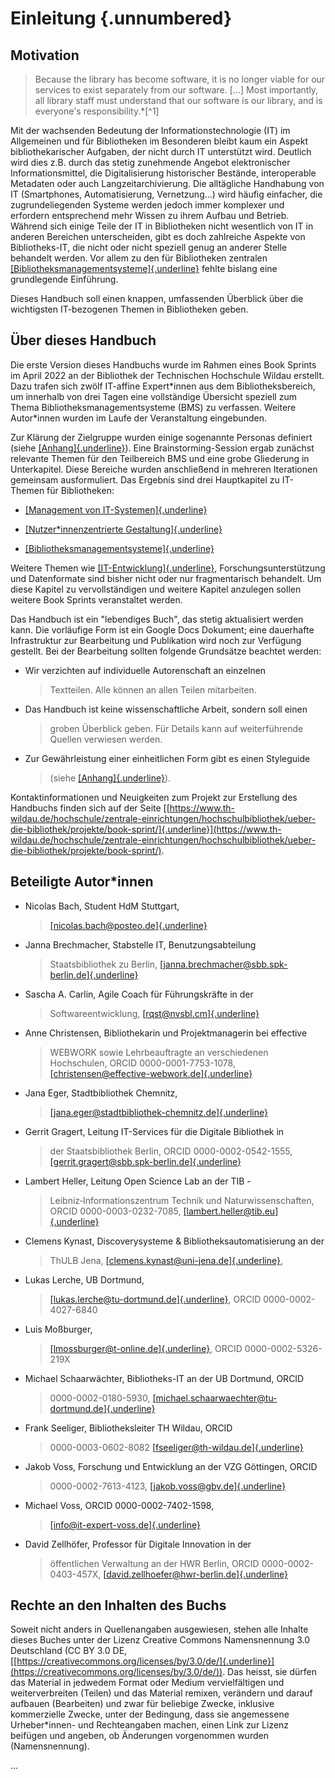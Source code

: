 # Einleitung {.unnumbered}

## Motivation

> Because the library has become software, it is no longer viable for
> our services to exist separately from our software. \[\...\] Most
> importantly, all library staff must understand that our software is
> our library, and is everyone's responsibility.*[^1]

Mit der wachsenden Bedeutung der Informationstechnologie (IT) im
Allgemeinen und für Bibliotheken im Besonderen bleibt kaum ein Aspekt
bibliothekarischer Aufgaben, der nicht durch IT unterstützt wird.
Deutlich wird dies z.B. durch das stetig zunehmende Angebot
elektronischer Informationsmittel, die Digitalisierung historischer
Bestände, interoperable Metadaten oder auch Langzeitarchivierung. Die
alltägliche Handhabung von IT (Smartphones, Automatisierung,
Vernetzung...) wird häufig einfacher, die zugrundeliegenden Systeme
werden jedoch immer komplexer und erfordern entsprechend mehr Wissen zu
ihrem Aufbau und Betrieb. Während sich einige Teile der IT in
Bibliotheken nicht wesentlich von IT in anderen Bereichen unterscheiden,
gibt es doch zahlreiche Aspekte von Bibliotheks-IT, die nicht oder nicht
speziell genug an anderer Stelle behandelt werden. Vor allem zu den für
Bibliotheken zentralen
[[Bibliotheksmanagementsysteme]{.underline}](#bibliotheksmanagementsysteme)
fehlte bislang eine grundlegende Einführung.

Dieses Handbuch soll einen knappen, umfassenden Überblick über die
wichtigsten IT-bezogenen Themen in Bibliotheken geben.

## Über dieses Handbuch

Die erste Version dieses Handbuchs wurde im Rahmen eines Book Sprints im
April 2022 an der Bibliothek der Technischen Hochschule Wildau erstellt.
Dazu trafen sich zwölf IT-affine Expert\*innen aus dem
Bibliotheksbereich, um innerhalb von drei Tagen eine vollständige
Übersicht speziell zum Thema Bibliotheksmanagementsysteme (BMS) zu
verfassen. Weitere Autor\*innen wurden im Laufe der Veranstaltung
eingebunden.

Zur Klärung der Zielgruppe wurden einige sogenannte Personas definiert
(siehe
[[Anhang]{.underline}](#personas---die-zielgruppen-dieses-buchs)). Eine
Brainstorming-Session ergab zunächst relevante Themen für den
Teilbereich BMS und eine grobe Gliederung in Unterkapitel. Diese
Bereiche wurden anschließend in mehreren Iterationen gemeinsam
ausformuliert. Das Ergebnis sind drei Hauptkapitel zu IT-Themen für
Bibliotheken:

-   [[Management von IT-Systemen]{.underline}](#management-von-it-systemen)

-   [[Nutzer\*innenzentrierte Gestaltung]{.underline}](#_43ixv5lgkzjn)

-   [[Bibliotheksmanagementsysteme]{.underline}](#bibliotheksmanagementsysteme)

Weitere Themen wie
[[IT-Entwicklung]{.underline}](#meta-datenformate-und-standards),
Forschungsunterstützung und Datenformate sind bisher nicht oder nur
fragmentarisch behandelt. Um diese Kapitel zu vervollständigen und
weitere Kapitel anzulegen sollen weitere Book Sprints veranstaltet
werden.

Das Handbuch ist ein "lebendiges Buch", das stetig aktualisiert werden
kann. Die vorläufige Form ist ein Google Docs Dokument; eine dauerhafte
Infrastruktur zur Bearbeitung und Publikation wird noch zur Verfügung
gestellt. Bei der Bearbeitung sollten folgende Grundsätze beachtet
werden:

-   Wir verzichten auf individuelle Autorenschaft an einzelnen
    > Textteilen. Alle können an allen Teilen mitarbeiten.

-   Das Handbuch ist keine wissenschaftliche Arbeit, sondern soll einen
    > groben Überblick geben. Für Details kann auf weiterführende
    > Quellen verwiesen werden.

-   Zur Gewährleistung einer einheitlichen Form gibt es einen Styleguide
    > (siehe [[Anhang]{.underline}](#styleguide)).

Kontaktinformationen und Neuigkeiten zum Projekt zur Erstellung des
Handbuchs finden sich auf der Seite
[[https://www.th-wildau.de/hochschule/zentrale-einrichtungen/hochschulbibliothek/ueber-die-bibliothek/projekte/book-sprint/]{.underline}](https://www.th-wildau.de/hochschule/zentrale-einrichtungen/hochschulbibliothek/ueber-die-bibliothek/projekte/book-sprint/).

## Beteiligte Autor\*innen

-   Nicolas Bach, Student HdM Stuttgart,
    > [[nicolas.bach@posteo.de]{.underline}](mailto:nicolas.bach@posteo.de)

-   Janna Brechmacher, Stabstelle IT, Benutzungsabteilung
    > Staatsbibliothek zu Berlin,
    > [[janna.brechmacher@sbb.spk-berlin.de]{.underline}](mailto:janna.brechmacher@sbb.spk-berlin.de)

-   Sascha A. Carlin, Agile Coach für Führungskräfte in der
    > Softwareentwicklung,
    > [[rqst@nvsbl.cm]{.underline}](mailto:rqst@nvsbl.cm)

-   Anne Christensen, Bibliothekarin und Projektmanagerin bei effective
    > WEBWORK sowie Lehrbeauftragte an verschiedenen Hochschulen, ORCID
    > 0000-0001-7753-1078,
    > [[christensen@effective-webwork.de]{.underline}](mailto:christensen@effective-webwork.de)

-   Jana Eger, Stadtbibliothek Chemnitz,
    > [[jana.eger@stadtbibliothek-chemnitz.de]{.underline}](mailto:jana.eger@stadtbibliothek-chemnitz.de)

-   Gerrit Gragert, Leitung IT-Services für die Digitale Bibliothek in
    > der Staatsbibliothek Berlin, ORCID 0000-0002-0542-1555,
    > [[gerrit.gragert@sbb.spk-berlin.de]{.underline}](mailto:gerrit.gragert@sbb.spk-berlin.de)

-   Lambert Heller, Leitung Open Science Lab an der TIB -
    > Leibniz‐Informationszentrum Technik und Naturwissenschaften, ORCID
    > 0000-0003-0232-7085,
    > [[lambert.heller@tib.eu]{.underline}](mailto:lambert.heller@tib.eu)

-   Clemens Kynast, Discoverysysteme & Bibliotheksautomatisierung an der
    > ThULB Jena,
    > [[clemens.kynast@uni-jena.de]{.underline}](mailto:clemens.kynast@uni-jena.de),

-   Lukas Lerche, UB Dortmund,
    > [[lukas.lerche@tu-dortmund.de]{.underline}](mailto:lukas.lerche@tu-dortmund.de),
    > ORCID 0000-0002-4027-6840

-   Luis Moßburger,
    > [[lmossburger@t-online.de]{.underline}](mailto:lmossburger@t-online.de),
    > ORCID 0000-0002-5326-219X

-   Michael Schaarwächter, Bibliotheks-IT an der UB Dortmund, ORCID
    > 0000-0002-0180-5930,
    > [[michael.schaarwaechter@tu-dortmund.de]{.underline}](mailto:michael.schaarwaechter@tu-dortmund.de)

-   Frank Seeliger, Bibliotheksleiter TH Wildau, ORCID
    > 0000-0003-0602-8082
    > [[fseeliger@th-wildau.de]{.underline}](mailto:fseeliger@th-wildau.de)

-   Jakob Voss, Forschung und Entwicklung an der VZG Göttingen, ORCID
    > 0000-0002-7613-4123,
    > [[jakob.voss@gbv.de]{.underline}](mailto:jakob.voss@gbv.de)

-   Michael Voss, ORCID 0000-0002-7402-1598,
    > [[info@it-expert-voss.de]{.underline}](mailto:info@it-expert-voss.de)

-   David Zellhöfer, Professor für Digitale Innovation in der
    > öffentlichen Verwaltung an der HWR Berlin, ORCID
    > 0000-0002-0403-457X,
    > [[david.zellhoefer@hwr-berlin.de]{.underline}](mailto:david.zellhoefer@hwr-berlin.de)

## Rechte an den Inhalten des Buchs

Soweit nicht anders in Quellenangaben ausgewiesen, stehen alle Inhalte
dieses Buches unter der Lizenz Creative Commons Namensnennung 3.0
Deutschland (CC BY 3.0 DE,
[[https://creativecommons.org/licenses/by/3.0/de/]{.underline}](https://creativecommons.org/licenses/by/3.0/de/)).
Das heisst, sie dürfen das Material in jedwedem Format oder Medium
vervielfältigen und weiterverbreiten (Teilen) und das Material remixen,
verändern und darauf aufbauen (Bearbeiten) und zwar für beliebige
Zwecke, inklusive kommerzielle Zwecke, unter der Bedingung, dass sie
angemessene Urheber\*innen- und Rechteangaben machen, einen Link zur
Lizenz beifügen und angeben, ob Änderungen vorgenommen wurden
(Namensnennung).

...
